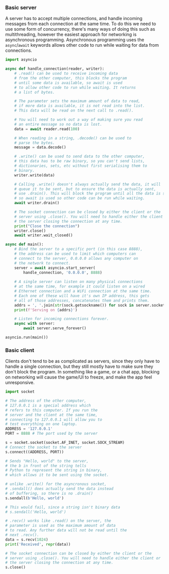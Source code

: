 ### Basic server
A server has to accept multiple connections, and handle incoming messages from each connection at the same time. To do this we need to use some form of concurrency, there's many ways of doing this such as multithreading, however the easiest approach for networking is asynchronous programming. Asynchronous programming uses the `async`/`await` keywords allows other code to run while waiting for data from connections.

```python
import asyncio

async def handle_connection(reader, writer):
    # .read() can be used to receive incoming data
    # from the other computer, this blocks the program
    # until some data is available, so await is used
    # to allow other code to run while waiting. It returns
    # a list of bytes.

	# The parameter sets the maximum amount of data to read,
	# if more data is available, it is not read into the list.
	# This data will be read on the next call to .read().

	# You will need to work out a way of making sure you read 
	# an entire message so no data is lost.
    data = await reader.read(100)

	# When reading in a string, .decode() can be used to
	# parse the bytes.
    message = data.decode()

	# .write() can be used to send data to the other computer,
	# this data has to be raw binary, so you can't send lists,
	# dictionaries, sets, etc without first serialising them to
	# binary.
    writer.write(data)

	# Calling .write() doesn't always actually send the data, it will
	# queue it to be sent, but to ensure the data is actually sent,
	# use .drain(). This will block the program until all the data is sent,
	# so await is used so other code can be run while waiting.
    await writer.drain()

	# The socket connection can be closed by either the client or the
	# server using .close(). You will need to handle either the client or
	# the server closing the connection at any time.
    print("Close the connection")
    writer.close()
    await writer.wait_closed()

async def main():
	# Bind the server to a specific port (in this case 8888), 
	# the address can be used to limit which computers can 
	# connect to the server, 0.0.0.0 allows any computer on 
	# the network to connect.
    server = await asyncio.start_server(
        handle_connection, '0.0.0.0', 8888)
	
	# A single server can listen on many physical connections 
	# at the same time, for example it could listen on a wired 
	# Ethernet connection and a WiFi connection at the same time.
	# Each one of these will have it's own IP address, this gets
	# all of those addresses, concatenates them and prints them. 
    addrs = ', '.join(str(sock.getsockname()) for sock in server.sockets)
    print(f'Serving on {addrs}')

	# Listen for incoming connections forever.
    async with server:
        await server.serve_forever()

asyncio.run(main())
```
### Basic client
Clients don't tend to be as complicated as servers, since they only have to handle a single connection, but they still mostly have to make sure they don't block the program. In something like a game, or a chat app, blocking on networking will cause the game/UI to freeze, and make the app feel unresponsive. 
```python
import socket 

# The address of the other computer, 
# 127.0.0.1 is a special address which
# refers to this computer. If you run the
# server and the client at the same time,
# connecting to 127.0.0.1 will allow you to
# test everything on one laptop.
ADDRESS = '127.0.0.1'     
PORT = 8888 # The port used by the server

s = socket.socket(socket.AF_INET, socket.SOCK_STREAM)
# Connect the socket to the server
s.connect((ADDRESS, PORT))

# Sends "Hello, world" to the server, 
# the b in front of the string tells
# Python to represent the string in binary,
# which allows it to be sent using the socket.

# unlike .write() for the asyncronous socket, 
# .sendall() does actually send the data instead 
# of buffering, so there is no .drain()
s.sendall(b'Hello, world')

# This would fail, since a string isn't binary data
# s.sendall('Hello, world')

# .recv() works like .read() on the server, the
# parameter is used as the maximum amount of data
# to read. Any further data will not be read until the
# next .recv().
data = s.recv(1024)
print('Received', repr(data))

# The socket connection can be closed by either the client or the
# server using .close(). You will need to handle either the client or
# the server closing the connection at any time.
s.close()
```
